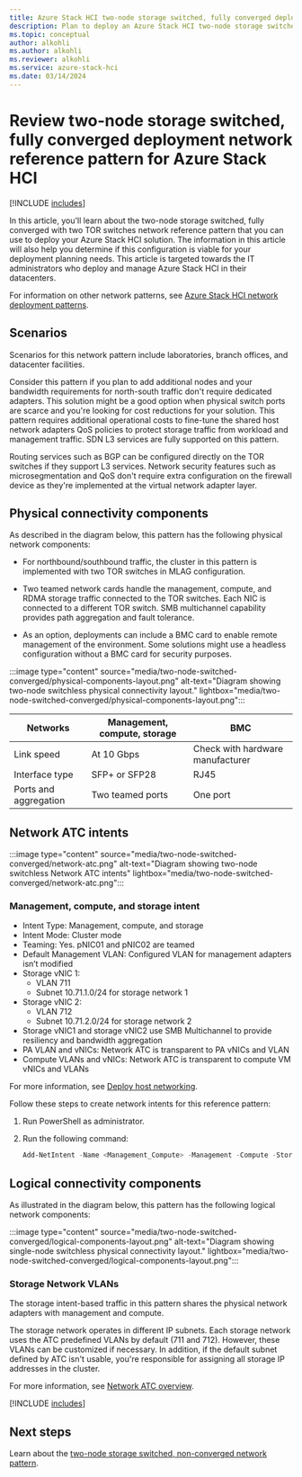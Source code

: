 ```yaml
---
title: Azure Stack HCI two-node storage switched, fully converged deployment network reference pattern
description: Plan to deploy an Azure Stack HCI two-node storage switched, fully converged network reference pattern.
ms.topic: conceptual
author: alkohli
ms.author: alkohli
ms.reviewer: alkohli
ms.service: azure-stack-hci
ms.date: 03/14/2024
---
```


# Review two-node storage switched, fully converged deployment network reference pattern for Azure Stack HCI

[!INCLUDE [includes](../../hci/includes/hci-applies-to-23h2-22h2.md)]

In this article, you'll learn about the two-node storage switched, fully converged with two TOR switches network reference pattern that you can use to deploy your Azure Stack HCI solution. The information in this article will also help you determine if this configuration is viable for your deployment planning needs. This article is targeted towards the IT administrators who deploy and manage Azure Stack HCI in their datacenters.

For information on other network patterns, see [Azure Stack HCI network deployment patterns](choose-network-pattern.md).

## Scenarios

Scenarios for this network pattern include laboratories, branch offices, and datacenter facilities.

Consider this pattern if you plan to add additional nodes and your bandwidth requirements for north-south traffic don't require dedicated adapters. This solution might be a good option when physical switch ports are scarce and you're looking for cost reductions for your solution. This pattern requires additional operational costs to fine-tune the shared host network adapters QoS policies to protect storage traffic from workload and management traffic. SDN L3 services are fully supported on this pattern.

Routing services such as BGP can be configured directly on the TOR switches if they support L3 services. Network security features such as microsegmentation and QoS don't require extra configuration on the firewall device as they're implemented at the virtual network adapter layer.

## Physical connectivity components

As described in the diagram below, this pattern has the following physical network components:

- For northbound/southbound traffic, the cluster in this pattern is implemented with two TOR switches in MLAG configuration.

- Two teamed network cards handle the management, compute, and RDMA storage traffic connected to the TOR switches. Each NIC is connected to a different TOR switch. SMB multichannel capability provides path aggregation and fault tolerance.

- As an option, deployments can include a BMC card to enable remote management of the environment. Some solutions might use a headless configuration without a BMC card for security purposes.

:::image type="content" source="media/two-node-switched-converged/physical-components-layout.png" alt-text="Diagram showing two-node switchless physical connectivity layout." lightbox="media/two-node-switched-converged/physical-components-layout.png":::

|Networks|Management, compute, storage|BMC|
|--|--|--|
|Link speed|At 10 Gbps|Check with hardware manufacturer|
|Interface type|SFP+ or SFP28|RJ45|
|Ports and aggregation|Two teamed ports|One port|

## Network ATC intents

:::image type="content" source="media/two-node-switched-converged/network-atc.png" alt-text="Diagram showing two-node switchless Network ATC intents" lightbox="media/two-node-switched-converged/network-atc.png":::

### Management, compute, and storage intent

- Intent Type: Management, compute, and storage
- Intent Mode: Cluster mode
- Teaming: Yes. pNIC01 and pNIC02 are teamed
- Default Management VLAN: Configured VLAN for management adapters isn’t modified
- Storage vNIC 1:
    - VLAN 711
    - Subnet 10.71.1.0/24 for storage network 1
- Storage vNIC 2:
    - VLAN 712
    - Subnet 10.71.2.0/24 for storage network 2
- Storage vNIC1 and storage vNIC2 use SMB Multichannel to provide resiliency and bandwidth aggregation
- PA VLAN and vNICs: Network ATC is transparent to PA vNICs and VLAN
- Compute VLANs and vNICs: Network ATC is transparent to compute VM vNICs and VLANs

For more information, see [Deploy host networking](../deploy/network-atc.md).

Follow these steps to create network intents for this reference pattern:

1. Run PowerShell as administrator.
1. Run the following command:

    ```powershell
    Add-NetIntent -Name <Management_Compute> -Management -Compute -Storage -ClusterName <HCI01> -AdapterName <pNIC01, pNIC02>
    ```

## Logical connectivity components

As illustrated in the diagram below, this pattern has the following logical network components:

:::image type="content" source="media/two-node-switched-converged/logical-components-layout.png" alt-text="Diagram showing single-node switchless physical connectivity layout." lightbox="media/two-node-switched-converged/logical-components-layout.png":::

### Storage Network VLANs

The storage intent-based traffic in this pattern shares the physical network adapters with management and compute.

The storage network operates in different IP subnets. Each storage network uses the ATC predefined VLANs by default (711 and 712). However, these VLANs can be customized if necessary. In addition, if the default subnet defined by ATC isn't usable, you're responsible for assigning all storage IP addresses in the cluster.

For more information, see [Network ATC overview](../concepts/network-atc-overview.md).

[!INCLUDE [includes](includes/hci-patterns-two-node.md)]

## Next steps

Learn about the [two-node storage switched, non-converged network pattern](two-node-switched-non-converged.md).